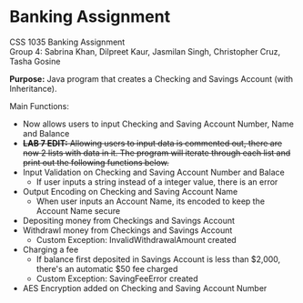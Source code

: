 # Banking Assignment
CSS 1035 Banking Assignment
 <br />Group 4: Sabrina Khan, Dilpreet Kaur, Jasmilan Singh, Christopher Cruz, Tasha Gosine

**Purpose:** Java program that creates a Checking and Savings Account (with Inheritance).

Main Functions:
- Now allows users to input Checking and Saving Account Number, Name and Balance
- ~~**LAB 7 EDIT:** Allowing users to input data is commented out, there are now 2 lists with data in it. The program will iterate through each list and print out the following functions below.~~
- Input Validation on Checking and Saving Account Number and Balace
  - If user inputs a string instead of a integer value, there is an error
- Output Encoding on Checking and Saving Account Name
  - When user inputs an Account Name, its encoded to keep the Account Name secure
- Depositing money from Checkings and Savings Account
- Withdrawl money from Checkings and Savings Account
  - Custom Exception: InvalidWithdrawalAmount created
- Charging a fee
  - If balance first deposited in Savings Account is less than $2,000, there's an automatic $50 fee charged
  - Custom Exception: SavingFeeError created
- AES Encryption added on Checking and Saving Account Number
